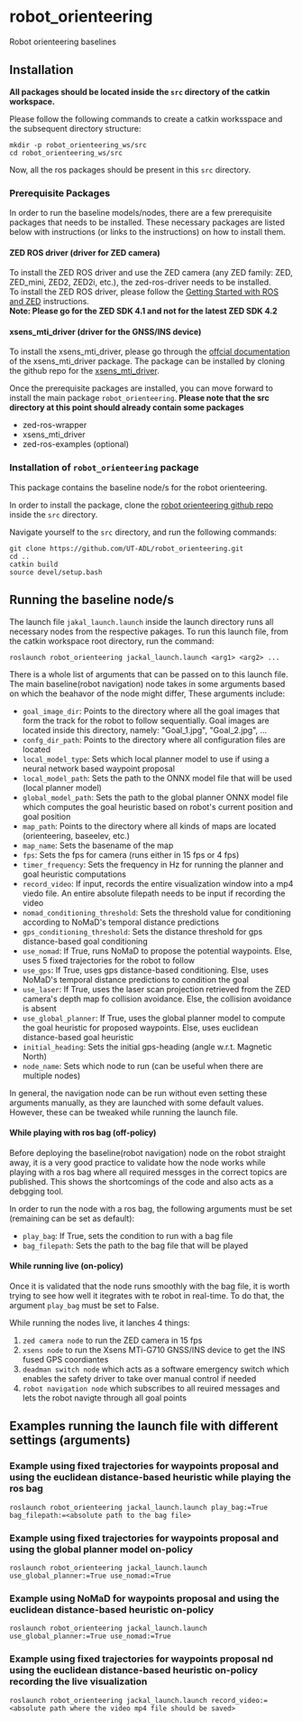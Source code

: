 # robot_orienteering
Robot orienteering baselines

## Installation

**All packages should be located inside the `src` directory of the catkin workspace.**   

Please follow the following commands to create a catkin worksspace and the subsequent directory structure:
```
mkdir -p robot_orienteering_ws/src
cd robot_orienteering_ws/src
```

Now, all the ros packages should be present in this `src` directory.


### Prerequisite Packages
In order to run the baseline models/nodes, there are a few prerequisite packages that needs to be installed. These necessary packages are listed below with instructions (or links to the instructions) on how to install them.


#### ZED ROS driver (driver for ZED camera)
To install the ZED ROS driver and use the ZED camera (any ZED family: ZED, ZED_mini, ZED2, ZED2i, etc.), the zed-ros-driver needs to be installed.   
To install the ZED ROS driver, please follow the [Getting Started with ROS and ZED](https://www.stereolabs.com/docs/ros) instructions.   
**Note: Please go for the ZED SDK 4.1 and not for the latest ZED SDK 4.2**


#### xsens_mti_driver (driver for the GNSS/INS device)
To install the xsens_mti_driver, please go through the [offcial documentation](https://wiki.ros.org/xsens_mti_driver) of the xsens_mti_driver package. The package can be installed by cloning the github repo for the [xsens_mti_driver](https://github.com/nobleo/xsens_mti_driver).


Once the prerequisite packages are installed, you can move forward to install the main package `robot_orienteering`. 
**Please note that the src directory at this point should already contain some packages**
- zed-ros-wrapper   
- xsens_mti_driver   
- zed-ros-examples (optional)   
        

### Installation of `robot_orienteering` package
This package contains the baseline node/s for the robot orienteering.

In order to install the package, clone the [robot orienteering github repo](https://github.com/UT-ADL/robot_orienteering/tree/main) inside the `src` directory.

Navigate yourself to the `src` directory, and run the following commands:   
```
git clone https://github.com/UT-ADL/robot_orienteering.git
cd ..
catkin build
source devel/setup.bash
```

## Running the baseline node/s

The launch file `jakal_launch.launch` inside the launch directory runs all necessary nodes from the respective pakages. To run this launch file, from the catkin workspace root directory, run the command:   
```
roslaunch robot_orienteering jackal_launch.launch <arg1> <arg2> ...
```

There is a whole list of arguments that can be passed on to this launch file. The main baseline(robot navigation) node takes in some arguments based on which the beahavor of the node might differ, These arguments include:   
- `goal_image_dir`: Points to the directory where all the goal images that form the track for the robot to follow sequentially. Goal images are located inside this directory, namely: "Goal_1.jpg", "Goal_2.jpg", ...   
- `confg_dir_path`: Points to the directory where all configuration files are located   
- `local_model_type`: Sets which local planner model to use if using a neural network based waypoint proposal   
- `local_model_path`: Sets the path to the ONNX model file that will be used (local planner model)   
- `global_model_path`: Sets the path to the global planner ONNX model file which computes the goal heuristic based on robot's current position and goal position   
- `map_path`: Points to the directory where all kinds of maps are located (orienteering, baseelev, etc.)   
- `map_name`: Sets the basename of the map   
- `fps`: Sets the fps for camera (runs either in 15 fps or 4 fps)   
- `timer_frequency`: Sets the frequency in Hz for running the planner and goal heuristic computations   
- `record_video`: If input, records the entire visualization window into a mp4 viedo file. An entire absolute filepath needs to be input if recording the video   
- `nomad_conditioning_threshold`: Sets the threshold value for conditioning according to NoMaD's temporal distance predictions   
- `gps_conditioning_threshold`: Sets the distance threshold for gps distance-based goal conditioning   
- `use_nomad`: If True, runs NoMaD to propose the potential waypoints. Else, uses 5 fixed trajectories for the robot to follow   
- `use_gps`: If True, uses gps distance-based conditioning. Else, uses NoMaD's temporal distance predictions to condition the goal   
- `use_laser`: If True, uses the laser scan projection retrieved from the ZED camera's depth map fo collision avoidance. Else, the collision avoidance is absent   
- `use_global_planner`: If True, uses the global planner model to compute the goal heuristic for proposed waypoints. Else, uses euclidean distance-based goal heuristic   
- `initial_heading`: Sets the initial gps-heading (angle w.r.t. Magnetic North)
- `node_name`: Sets which node to run (can be useful when there are multiple nodes)

In general, the navigation node can be run without even setting these arguments manually, as they are launched with some default values. However, these can be tweaked while running the launch file.

#### While playing with ros bag (off-policy)
Before deploying the baseline(robot navigation) node on the robot straight away, it is a very good practice to validate how the node works while playing with a ros bag where all required messges in the correct topics are published. This shows the shortcomings of the code and also acts as a debgging tool.   

In order to run the node with a ros bag, the following arguments must be set (remaining can be set as default):
- `play_bag`: If True, sets the condition to run with a bag file   
- `bag_filepath`: Sets the path to the bag file that will be played   

#### While running live (on-policy)
Once it is validated that the node runs smoothly with the bag file, it is worth trying to see how well it itegrates with te robot in real-time. To do that, the argument `play_bag` must be set to False.   

While running the nodes live, it lanches 4 things:
1. `zed camera node` to run the ZED camera in 15 fps
2. `xsens node` to run the Xsens MTi-G710 GNSS/INS device to get the INS fused GPS coordiantes
3. `deadman switch node` which acts as a software emergency switch which enables the safety driver to take over manual control if needed
4. `robot navigation node` which subscribes to all reuired messages and lets the robot navigte through all goal points


## Examples running the launch file with different settings (arguments)

### Example using fixed trajectories for waypoints proposal and using the euclidean distance-based heuristic while playing the ros bag
`roslaunch robot_orienteering jackal_launch.launch play_bag:=True bag_filepath:=<absolute path to the bag file>`

### Example using fixed trajectories for waypoints proposal and using the global planner model on-policy
`roslaunch robot_orienteering jackal_launch.launch use_global_planner:=True use_nomad:=True`

### Example using NoMaD for waypoints proposal and using the  euclidean distance-based heuristic on-policy
`roslaunch robot_orienteering jackal_launch.launch use_global_planner:=True use_nomad:=True`

### Example using fixed trajectories for waypoints proposal nd using the euclidean distance-based heuristic on-policy recording the live visualization
`roslaunch robot_orienteering jackal_launch.launch record_video:=<absolute path where the video mp4 file should be saved>`